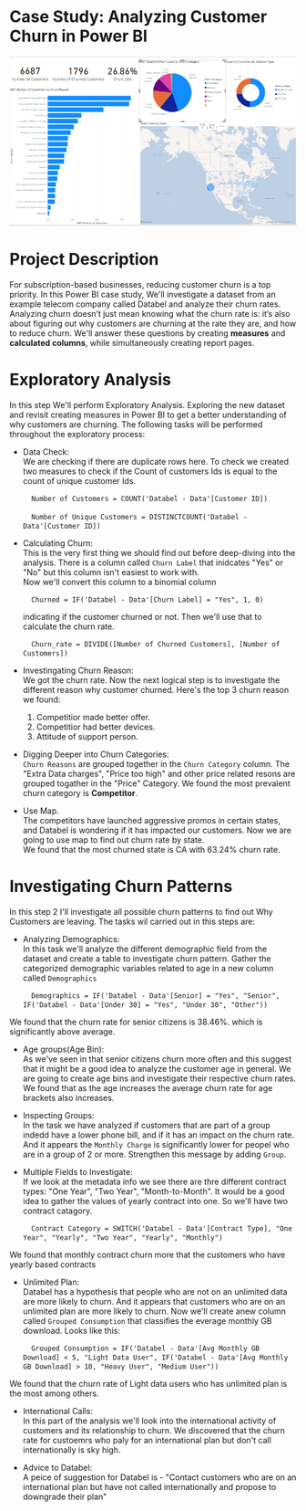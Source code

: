 # Case Study: Analyzing Customer Churn in Power BI

![Dashboard_Overview](https://github.com/ncdas/Analyzing_Customer_Churn_In_PowerBI/blob/4e6e81a9033b55e7364bde627b3454a322c62adf/Dashboard_overview.png "Dashboard_Overview")

# **Project Description**

For subscription-based businesses, reducing customer churn is a top priority. In this Power BI case study, We'll investigate a dataset from an example telecom company called Databel and analyze their churn rates. Analyzing churn doesn’t just mean knowing what the churn rate is: it’s also about figuring out why customers are churning at the rate they are, and how to reduce churn. We'll answer these questions by creating **measures** and **calculated columns**, while simultaneously creating report pages.


# **Exploratory Analysis**
In this step We'll perform Exploratory Analysis. Exploring the new dataset and revisit creating measures in Power BI to get a better understanding of why customers are churning. The following tasks will be performed throughout the exploratory process: 
- Data Check:  
We are checking if there are duplicate rows here. 
To check we created two measures to check if the Count of customers Ids is equal to the count of unique customer Ids.   

        Number of Customers = COUNT('Databel - Data'[Customer ID])

        Number of Unique Customers = DISTINCTCOUNT('Databel - Data'[Customer ID]) 
- Calculating Churn:  
 This is the very first thing we should find out before deep-diving into the analysis. There is a column called `Churn Label` that inidcates "Yes" or "No" but this column isn't easiest to work with.   
 Now we'll convert this column to a binomial column

        Churned = IF('Databel - Data'[Churn Label] = "Yes", 1, 0)  
  indicating if the customer churned or not. Then we'll use that to calculate the churn rate.   

        Churn_rate = DIVIDE([Number of Churned Customers], [Number of Customers]) 

- Investingating Churn Reason:   
We got the churn rate. Now the next logical step is to investigate the different reason why customer churned. Here's the top 3 churn reason we found:   
    1. Competitior made better offer. 
    2. Competitior had better devices. 
    3. Attitude of support person.   

- Digging Deeper into Churn Categories:  
`Churn Reasons` are grouped together in the `Churn Category` column. The "Extra Data charges", "Price too high" and other price related resons are grouped togather in the "Price" Category. We found the most prevalent churn category is **Competitor**.   

- Use Map.   
The competitors have launched aggressive promos in certain states, and Databel is wondering if it has impacted our customers. Now we are going to use map to find out churn rate by state.   
We found that the most churned state is CA with 63.24% churn rate.   

# **Investigating Churn Patterns**
In this step 2 I'll investigate all possible churn patterns to find out Why Customers are leaving. 
The tasks wil carried out in this steps are: 
- Analyzing Demographics:  
 In this task we'll analyze the different demographic field from the dataset and create a table to investigate churn pattern. Gather the categorized demographic variables related to age in a new column called `Demographics`
 
        Demographics = IF('Databel - Data'[Senior] = "Yes", "Senior", IF('Databel - Data'[Under 30] = "Yes", "Under 30", "Other"))
We found that the churn rate for senior citizens is 38.46%. which is significantly above average.   

- Age groups(Age Bin):  
As we've seen in that senior citizens churn more often and this suggest that it might be a good idea to analyze the customer age in general. We are going to create age bins and investigate their respective churn rates. We found that as the age increases the average churn rate for age brackets also increases.   

- Inspecting Groups:   
In the task we have analyzed if customers that are part of a group indedd have a lower phone bill, and if it has an impact on the churn rate. And it appears the `Monthly Charge` is significantly lower for peopel who are in  a group of 2 or more. Strengthen this message by adding `Group`.  

- Multiple Fields to Investigate:  
If we look at the metadata info we see there are thre different contract types: "One Year", "Two Year", "Month-to-Month". It would be a good idea to gather the values of yearly contract into one. So we'll have two contract catagory.

        Contract Category = SWITCH('Databel - Data'[Contract Type], "One Year", "Yearly", "Two Year", "Yearly", "Monthly")  
We found that monthly contract churn more that the customers who have yearly based contracts
- Unlimited Plan:   
Databel has a hypothesis that people who are not on an unlimited data are more likely to churn. And it appears that customers who are on an unlimited plan are more likely to churn. Now we'll create anew column called `Grouped Consumption` that classifies the everage monthly GB download. Looks like this:   

        Grouped Consumption = IF('Databel - Data'[Avg Monthly GB Download] < 5, "Light Data User", IF('Databel - Data'[Avg Monthly GB Download] > 10, "Heavy User", "Medium User"))
We found that the churn rate of Light data users who has unlimited plan is the most among others. 
- International Calls:   
In this part of the analysis we'll look into the international activity of customers and its relationship to churn. We discovered that the churn rate for custoemrs who paly for an international plan but don't call internationally is sky high.  

- Advice to Databel:  
 A peice of suggestion for Databel is - "Contact customers who are on an international plan but have not called internationally and propose to downgrade their plan"
